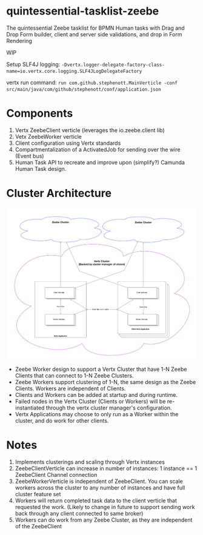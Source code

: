 # quintessential-tasklist-zeebe
The quintessential Zeebe tasklist for BPMN Human tasks with Drag and Drop Form builder, client and server side validations, and drop in Form Rendering

WIP

Setup SLF4J logging: `-Dvertx.logger-delegate-factory-class-name=io.vertx.core.logging.SLF4JLogDelegateFactory`

vertx run command: `run com.github.stephenott.MainVerticle -conf src/main/java/com/github/stephenott/conf/application.json`

# Components

1. Vertx ZeebeClient verticle (leverages the io.zeebe.client lib)
1. Vetx ZeebeWorker verticle
1. Client configuration using Vertx standards
1. Compartmentalization of a ActivatedJob for sending over the wire (Event bus)
1. Human Task API to recreate and improve upon (simplify?) Camunda Human Task design.

# Cluster Architecture

![cluster-arch](./docs/design/Cluster-Arch.png)

- Zeebe Worker design to support a Vertx Cluster that have 1-N Zeebe Clients that can connect to 1-N Zeebe Clusters.
- Zeebe Workers support clustering of 1-N, the same design as the Zeebe Clients.  Workers are independent of Clients.
- Clients and Workers can be added at startup and during runtime.
- Failed nodes in the Vertx Cluster (Clients or Workers) will be re-instantiated through the vertx cluster manager's configuration. 
- Vertx Applications may choose to only run as a Worker within the cluster, and do work for other clients.

# Notes

1. Implements clusterings and scaling through Vertx instances
1. ZeebeClientVerticle can increase in number of instances: 1 instance == 1 ZeebeClient Channel connection
1. ZeebeWorkerVerticle is independent of ZeebeClient.  You can scale workers across the cluster to any number of instances and have full cluster feature set
1. Workers will return completed task data to the client verticle that requested the work. (Likely to change in future to support sending work back through any client connected to same broker)
1. Workers can do work from any Zeebe Cluster, as they are independent of the ZeebeClient